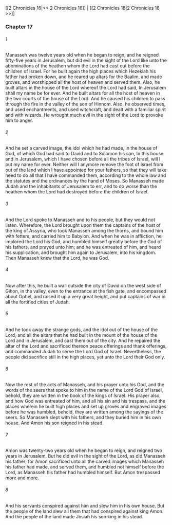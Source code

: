 [[2 Chronicles 16|<< 2 Chronicles 16]]  |  [[2 Chronicles 18|2 Chronicles 18 >>]]

### Chapter 17
###### 1
Manasseh was twelve years old when he began to reign, and he reigned fifty-five years in Jerusalem, but did evil in the sight of the Lord like unto the abominations of the heathen whom the Lord had cast out before the children of Israel. For he built again the high places which Hezekiah his father had broken down, and he reared up altars for the Baalim, and made groves, and worshipped all the host of heaven and served them. Also, he built altars in the house of the Lord whereof the Lord had said, In Jerusalem shall my name be for ever. And he built altars for all the host of heaven in the two courts of the house of the Lord. And he caused his children to pass through the fire in the valley of the son of Hinnom. Also, he observed times, and used enchantments, and used witchcraft, and dealt with a familiar spirit and with wizards. He wrought much evil in the sight of the Lord to provoke him to anger.

###### 2
And he set a carved image, the idol which he had made, in the house of God, of which God had said to David and to Solomon his son, In this house and in Jerusalem, which I have chosen before all the tribes of Israel, will I put my name for ever. Neither will I anymore remove the foot of Israel from out of the land which I have appointed for your fathers, so that they will take heed to do all that I have commanded them, according to the whole law and the statutes and the ordinances by the hand of Moses. So Manasseh made Judah and the inhabitants of Jerusalem to err, and to do worse than the heathen whom the Lord had destroyed before the children of Israel.

###### 3
And the Lord spoke to Manasseh and to his people, but they would not listen. Wherefore, the Lord brought upon them the captains of the host of the king of Assyria, who took Manasseh among the thorns, and bound him with fetters, and carried him to Babylon. And when he was in affliction, he implored the Lord his God, and humbled himself greatly before the God of his fathers, and prayed unto him; and he was entreated of him, and heard his supplication, and brought him again to Jerusalem, into his kingdom. Then Manasseh knew that the Lord, he was God.

###### 4
Now after this, he built a wall outside the city of David on the west side of Gihon, in the valley, even to the entrance at the fish gate, and encompassed about Ophel, and raised it up a very great height, and put captains of war in all the fortified cities of Judah.

###### 5
And he took away the strange gods, and the idol out of the house of the Lord, and all the altars that he had built in the mount of the house of the Lord and in Jerusalem, and cast them out of the city. And he repaired the altar of the Lord and sacrificed thereon peace offerings and thank offerings, and commanded Judah to serve the Lord God of Israel. Nevertheless, the people did sacrifice still in the high places, yet unto the Lord their God only.

###### 6
Now the rest of the acts of Manasseh, and his prayer unto his God, and the words of the seers that spoke to him in the name of the Lord God of Israel, behold, they are written in the book of the kings of Israel. His prayer also, and how God was entreated of him, and all his sin and his trespass, and the places wherein he built high places and set up groves and engraved images before he was humbled, behold, they are written among the sayings of the seers. So Manasseh slept with his fathers, and they buried him in his own house. And Amon his son reigned in his stead.

###### 7
Amon was twenty-two years old when he began to reign, and reigned two years in Jerusalem. But he did evil in the sight of the Lord, as did Manasseh his father; for Amon sacrificed unto all the carved images which Manasseh his father had made, and served them, and humbled not himself before the Lord, as Manasseh his father had humbled himself. But Amon trespassed more and more.

###### 8
And his servants conspired against him and slew him in his own house. But the people of the land slew all them that had conspired against king Amon. And the people of the land made Josiah his son king in his stead.